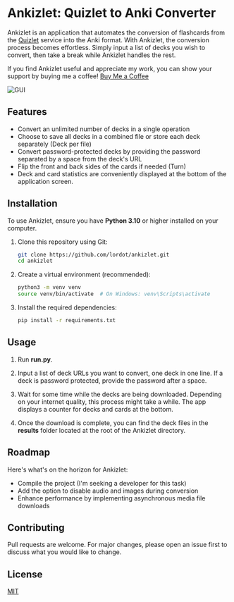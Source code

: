 # Ankizlet: Quizlet to Anki Converter

Ankizlet is an application that automates the conversion of flashcards from the [Quizlet](https://quizlet.com/) service into the Anki format. With Ankizlet, the conversion process becomes effortless. Simply input a list of decks you wish to convert, then take a break while Ankizlet handles the rest.

If you find Ankizlet useful and appreciate my work, you can show your support by buying me a coffee! [Buy Me a Coffee](https://www.buymeacoffee.com/lord0t)

![](https://github.com/lordot/Ankizlet/example.jpg "GUI")

## Features

- Convert an unlimited number of decks in a single operation
- Choose to save all decks in a combined file or store each deck separately (Deck per file)
- Convert password-protected decks by providing the password separated by a space from the deck's URL
- Flip the front and back sides of the cards if needed (Turn)
- Deck and card statistics are conveniently displayed at the bottom of the application screen.

## Installation

To use Ankizlet, ensure you have **Python 3.10** or higher installed on your computer.

1. Clone this repository using Git:
   ```sh
   git clone https://github.com/lordot/ankizlet.git
   cd ankizlet

2. Create a virtual environment (recommended):
   ```sh
   python3 -m venv venv
   source venv/bin/activate  # On Windows: venv\Scripts\activate
   
3. Install the required dependencies:
   ```sh
   pip install -r requirements.txt
   
## Usage


1. Run **run.py**.


2. Input a list of deck URLs you want to convert, one deck in one line. If a deck is password protected, provide the password after a space.


3. Wait for some time while the decks are being downloaded. Depending on your internet quality, this process might take a while. The app displays a counter for decks and cards at the bottom.


4. Once the download is complete, you can find the deck files in the **results** folder located at the root of the Ankizlet directory.

## Roadmap
Here's what's on the horizon for Ankizlet:

- Compile the project (I'm seeking a developer for this task)
- Add the option to disable audio and images during conversion
- Enhance performance by implementing asynchronous media file downloads

## Contributing

Pull requests are welcome. For major changes, please open an issue first
to discuss what you would like to change.

## License

[MIT](https://choosealicense.com/licenses/mit/)
